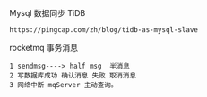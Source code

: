 Mysql 数据同步 TiDB

```
https://pingcap.com/zh/blog/tidb-as-mysql-slave
```



rocketmq 事务消息

```
1 sendmsg----> half msg  半消息 
2 写数据库成功 确认消息 失败 取消消息
3 网络中断 mqServer 主动查询。
```

